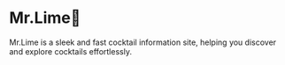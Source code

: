 # Mr.Lime🥃
Mr.Lime is a sleek and fast cocktail information site, helping you discover and explore cocktails effortlessly. 
